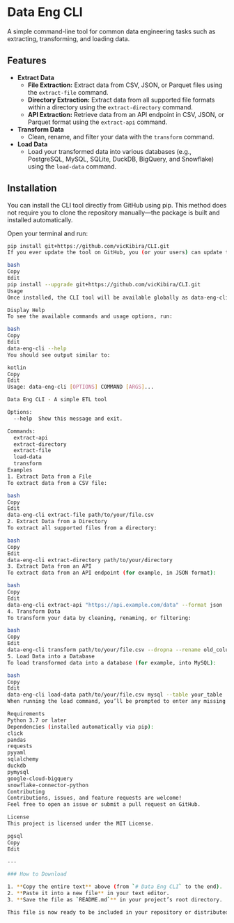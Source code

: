 # Data Eng CLI

A simple command-line tool for common data engineering tasks such as extracting, transforming, and loading data.

## Features

- **Extract Data**
  - **File Extraction:** Extract data from CSV, JSON, or Parquet files using the `extract-file` command.
  - **Directory Extraction:** Extract data from all supported file formats within a directory using the `extract-directory` command.
  - **API Extraction:** Retrieve data from an API endpoint in CSV, JSON, or Parquet format using the `extract-api` command.
- **Transform Data**
  - Clean, rename, and filter your data with the `transform` command.
- **Load Data**
  - Load your transformed data into various databases (e.g., PostgreSQL, MySQL, SQLite, DuckDB, BigQuery, and Snowflake) using the `load-data` command.

## Installation

You can install the CLI tool directly from GitHub using pip. This method does not require you to clone the repository manually—the package is built and installed automatically.

Open your terminal and run:

```bash
pip install git+https://github.com/vicKibira/CLI.git
If you ever update the tool on GitHub, you (or your users) can update to the latest version with:

bash
Copy
Edit
pip install --upgrade git+https://github.com/vicKibira/CLI.git
Usage
Once installed, the CLI tool will be available globally as data-eng-cli.

Display Help
To see the available commands and usage options, run:

bash
Copy
Edit
data-eng-cli --help
You should see output similar to:

kotlin
Copy
Edit
Usage: data-eng-cli [OPTIONS] COMMAND [ARGS]...

Data Eng CLI - A simple ETL tool

Options:
  --help  Show this message and exit.

Commands:
  extract-api
  extract-directory
  extract-file
  load-data
  transform
Examples
1. Extract Data from a File
To extract data from a CSV file:

bash
Copy
Edit
data-eng-cli extract-file path/to/your/file.csv
2. Extract Data from a Directory
To extract all supported files from a directory:

bash
Copy
Edit
data-eng-cli extract-directory path/to/your/directory
3. Extract Data from an API
To extract data from an API endpoint (for example, in JSON format):

bash
Copy
Edit
data-eng-cli extract-api "https://api.example.com/data" --format json
4. Transform Data
To transform your data by cleaning, renaming, or filtering:

bash
Copy
Edit
data-eng-cli transform path/to/your/file.csv --dropna --rename old_column:new_column --filter-col age --filter-val 30
5. Load Data into a Database
To load transformed data into a database (for example, into MySQL):

bash
Copy
Edit
data-eng-cli load-data path/to/your/file.csv mysql --table your_table
When running the load command, you’ll be prompted to enter any missing database credentials interactively (or you can provide them via CLI options).

Requirements
Python 3.7 or later
Dependencies (installed automatically via pip):
click
pandas
requests
pyyaml
sqlalchemy
duckdb
pymysql
google-cloud-bigquery
snowflake-connector-python
Contributing
Contributions, issues, and feature requests are welcome!
Feel free to open an issue or submit a pull request on GitHub.

License
This project is licensed under the MIT License.

pgsql
Copy
Edit

---

### How to Download

1. **Copy the entire text** above (from `# Data Eng CLI` to the end).
2. **Paste it into a new file** in your text editor.
3. **Save the file as `README.md`** in your project’s root directory.

This file is now ready to be included in your repository or distributed as needed. Enjoy!





